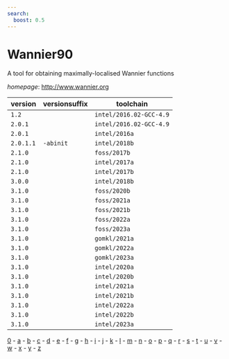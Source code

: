 ```yaml
---
search:
  boost: 0.5
---
```

# Wannier90

A tool for obtaining maximally-localised Wannier functions

*homepage*: <http://www.wannier.org>

version | versionsuffix | toolchain
--------|---------------|----------
``1.2`` |  | ``intel/2016.02-GCC-4.9``
``2.0.1`` |  | ``intel/2016.02-GCC-4.9``
``2.0.1`` |  | ``intel/2016a``
``2.0.1.1`` | ``-abinit`` | ``intel/2018b``
``2.1.0`` |  | ``foss/2017b``
``2.1.0`` |  | ``intel/2017a``
``2.1.0`` |  | ``intel/2017b``
``3.0.0`` |  | ``intel/2018b``
``3.1.0`` |  | ``foss/2020b``
``3.1.0`` |  | ``foss/2021a``
``3.1.0`` |  | ``foss/2021b``
``3.1.0`` |  | ``foss/2022a``
``3.1.0`` |  | ``foss/2023a``
``3.1.0`` |  | ``gomkl/2021a``
``3.1.0`` |  | ``gomkl/2022a``
``3.1.0`` |  | ``gomkl/2023a``
``3.1.0`` |  | ``intel/2020a``
``3.1.0`` |  | ``intel/2020b``
``3.1.0`` |  | ``intel/2021a``
``3.1.0`` |  | ``intel/2021b``
``3.1.0`` |  | ``intel/2022a``
``3.1.0`` |  | ``intel/2022b``
``3.1.0`` |  | ``intel/2023a``

[0](../0/index.md) - [a](../a/index.md) - [b](../b/index.md) - [c](../c/index.md) - [d](../d/index.md) - [e](../e/index.md) - [f](../f/index.md) - [g](../g/index.md) - [h](../h/index.md) - [i](../i/index.md) - [j](../j/index.md) - [k](../k/index.md) - [l](../l/index.md) - [m](../m/index.md) - [n](../n/index.md) - [o](../o/index.md) - [p](../p/index.md) - [q](../q/index.md) - [r](../r/index.md) - [s](../s/index.md) - [t](../t/index.md) - [u](../u/index.md) - [v](../v/index.md) - [w](../w/index.md) - [x](../x/index.md) - [y](../y/index.md) - [z](../z/index.md)

